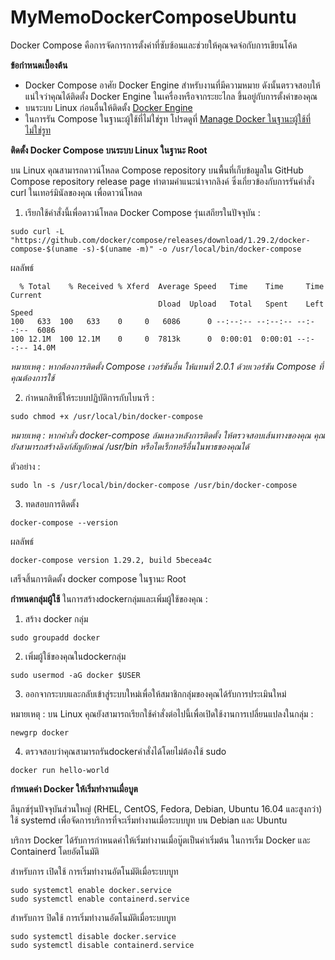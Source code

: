 # MyMemoDockerComposeUbuntu
Docker Compose คือการจัดการการตั้งค่าที่ซับซ้อนและช่วยให้คุณจดจ่อกับการเขียนโค้ด

**ข้อกำหนดเบื้องต้น**

- Docker Compose อาศัย Docker Engine สำหรับงานที่มีความหมาย ดังนั้นตรวจสอบให้แน่ใจว่าคุณได้ติดตั้ง Docker Engine ในเครื่องหรือจากระยะไกล ขึ้นอยู่กับการตั้งค่าของคุณ
- บนระบบ Linux ก่อนอื่นให้ติดตั้ง [Docker Engine](https://github.com/GridsETH2/MyMemoDockerEngineUbuntu)
- ในการรัน Compose ในฐานะผู้ใช้ที่ไม่ใช่รูท โปรดดูที่ [Manage Docker ในฐานะผู้ใช้ที่ไม่ใช่รูท](https://docs.docker.com/engine/install/linux-postinstall/)

**ติดตั้ง Docker Compose บนระบบ Linux ในฐานะ Root**

บน Linux คุณสามารถดาวน์โหลด Compose repository บนพื้นที่เก็บข้อมูลใน GitHub Compose repository release page ทำตามคำแนะนำจากลิงค์ ซึ่งเกี่ยวข้องกับการรันคำสั่ง curl ในเทอร์มินัลของคุณ เพื่อดาวน์โหลด

1. เรียกใช้คำสั่งนี้เพื่อดาวน์โหลด Docker Compose รุ่นเสถียรในปัจจุบัน :
~~~
sudo curl -L "https://github.com/docker/compose/releases/download/1.29.2/docker-compose-$(uname -s)-$(uname -m)" -o /usr/local/bin/docker-compose
~~~
ผลลัพธ์
~~~
  % Total    % Received % Xferd  Average Speed   Time    Time     Time  Current
                                 Dload  Upload   Total   Spent    Left  Speed
100   633  100   633    0     0   6086      0 --:--:-- --:--:-- --:--:--  6086
100 12.1M  100 12.1M    0     0  7813k      0  0:00:01  0:00:01 --:--:-- 14.0M
~~~ 
*หมายเหตุ : หากต้องการติดตั้ง Compose เวอร์ชันอื่น ให้แทนที่ 2.0.1 ด้วยเวอร์ชัน Compose ที่คุณต้องการใช้*

2. กำหนกสิทธิ์ให้ระบบปฏิบัติการกับไบนารี :
~~~
sudo chmod +x /usr/local/bin/docker-compose
~~~
*หมายเหตุ : หากคำสั่ง docker-compose ล้มเหลวหลังการติดตั้ง ให้ตรวจสอบเส้นทางของคุณ คุณยังสามารถสร้างลิงก์สัญลักษณ์ /usr/bin หรือไดเร็กทอรีอื่นในพาธของคุณได้*

ตัวอย่าง :
~~~
sudo ln -s /usr/local/bin/docker-compose /usr/bin/docker-compose
~~~

3. ทดสอบการติดตั้ง
~~~
docker-compose --version
~~~
ผลลัพธ์
~~~
docker-compose version 1.29.2, build 5becea4c
~~~

เสร็จสิ้นการติดตั้ง docker compose ในฐานะ Root

**กำหนดกลุ่มผู้ใช้** ในการสร้างdockerกลุ่มและเพิ่มผู้ใช้ของคุณ :

1. สร้าง docker กลุ่ม
~~~
sudo groupadd docker
~~~
2. เพิ่มผู้ใช้ของคุณในdockerกลุ่ม
~~~
sudo usermod -aG docker $USER
~~~
3. ออกจากระบบและกลับเข้าสู่ระบบใหม่เพื่อให้สมาชิกกลุ่มของคุณได้รับการประเมินใหม่

หมายเหตุ : บน Linux คุณยังสามารถเรียกใช้คำสั่งต่อไปนี้เพื่อเปิดใช้งานการเปลี่ยนแปลงในกลุ่ม :
~~~
newgrp docker 
~~~
4. ตรวจสอบว่าคุณสามารถรันdockerคำสั่งได้โดยไม่ต้องใช้ sudo
~~~
docker run hello-world
~~~

**กำหนดค่า Docker ให้เริ่มทำงานเมื่อบูต**

ลีนุกซ์รุ่นปัจจุบันส่วนใหญ่ (RHEL, CentOS, Fedora, Debian, Ubuntu 16.04 และสูงกว่า) ใช้ systemd เพื่อจัดการบริการที่จะเริ่มทำงานเมื่อระบบบูท บน Debian และ Ubuntu 

บริการ Docker ได้รับการกำหนดค่าให้เริ่มทำงานเมื่อบู๊ตเป็นค่าเริ่มต้น ในการเริ่ม Docker และ Containerd โดยอัตโนมัติ

สำหรับการ เปิดใช้ การเริ่มทำงานอัตโนมัติเมื่อระบบบูท
~~~
sudo systemctl enable docker.service
sudo systemctl enable containerd.service
~~~
สำหรับการ ปิดใช้ การเริ่มทำงานอัตโนมัติเมื่อระบบบูท
~~~
sudo systemctl disable docker.service
sudo systemctl disable containerd.service
~~~
